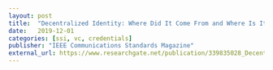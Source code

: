 ```yaml
---
layout: post
title:  "Decentralized Identity: Where Did It Come From and Where Is It Going?"
date:   2019-12-01
categories: [ssi, vc, credentials]
publisher: "IEEE Communications Standards Magazine"
external_url: https://www.researchgate.net/publication/339835028_Decentralized_Identity_Where_Did_It_Come_From_and_Where_Is_It_Going
---
```

